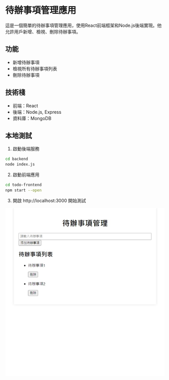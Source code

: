 # 待辦事項管理應用

這是一個簡單的待辦事項管理應用，使用React前端框架和Node.js後端實現。他允許用戶新增、檢視、刪除待辦事項。

## 功能

- 新增待辦事項
- 檢視所有待辦事項列表
- 刪除待辦事項

## 技術棧

- 前端：React
- 後端：Node.js, Express
- 資料庫：MongoDB

## 本地測試

1. 啟動後端服務
```bash
cd backend
node index.js
```

2. 啟動前端應用
```bash
cd todo-frontend
npm start --open
```

3. 開啟 http://localhost:3000 開始測試

![示例圖片](螢幕擷取畫面_11-2-2024_193947_localhost.jpeg)
